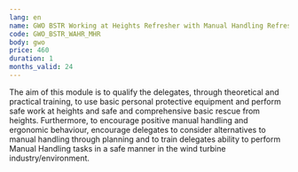 ```yaml
---
lang: en
name: GWO BSTR Working at Heights Refresher with Manual Handling Refresher
code: GWO_BSTR_WAHR_MHR
body: gwo
price: 460
duration: 1
months_valid: 24
---
```


The aim of this module is to qualify the delegates, through theoretical and practical training, to use basic personal protective equipment and perform safe work at heights and safe and comprehensive basic rescue from heights. Furthermore, to encourage positive manual handling and ergonomic behaviour, encourage delegates to consider alternatives to manual handling through planning and to train delegates ability to perform Manual Handling tasks in a safe manner in the wind turbine industry/environment.
